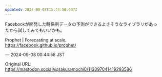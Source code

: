 ```yaml
---
updated: 2024-09-07T15:44:58.607Z
---
```


<p>Facebookが開発した時系列データの予測ができるよさそうなライブラリがあったから試してみてもいいかも。</p><p>Prophet | Forecasting at scale.<br /><a href="https://facebook.github.io/prophet/" target="_blank" rel="nofollow noopener noreferrer" translate="no"><span class="invisible">https://</span><span class="">facebook.github.io/prophet/</span><span class="invisible"></span></a></p>

&mdash; 2024-09-08 00:44:58 JST

Original URL: https://mastodon.social/@sakuramochi0/113097041419293586
